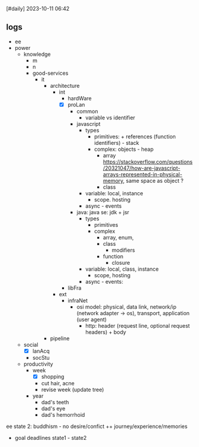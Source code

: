 [#daily]
2023-10-11
06:42
## logs
- ee
- power
	- knowledge
		- m
		- n
		- good-services
			- it
				- architecture
					- int
						- hardWare
						- [x] proLan
							- common
								- variable vs identifier
							- javascript
								- types
									- primitives: + references (function identifiers) - stack
									- complex: objects - heap
										- array https://stackoverflow.com/questions/20321047/how-are-javascript-arrays-represented-in-physical-memory, same space as object ?
										- class
								- variable: local, instance
									- scope. hosting
								- async - events
							- java: java se: jdk + jsr
								- types
									- primitives
									- complex
										- array, enum, 
										- class
											- modifiers
										- function
											- closure
								- variable: local, class, instance
									- scope, hosting
								- async - events: 
						- libFra
					- ext
						- infraNet
							- osi model: physical, data link, network/ip (network adapter -> os), transport, application (user agent)
								- http: header (request line, optional request headers) + body
				- pipeline
	- social
		- [x] lanAcq
		- socStu
	- productivity
		- week
			- [x] shopping
			- cut hair, acne
			- revise week (update tree)
		- year
			- dad's teeth
			- dad's eye
			- dad's hemorrhoid


ee state 2: buddhism - no desire/confict ++ journey/experience/memories  
- goal
deadlines
state1 - state2